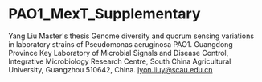 # PAO1_MexT_Supplementary
Yang Liu Master's thesis
Genome diversity and quorum sensing variations in laboratory strains of Pseudomonas aeruginosa PAO1.
Guangdong Province Key Laboratory of Microbial Signals and Disease Control, Integrative Microbiology Research Centre, South China Agricultural University, Guangzhou 510642, China.
lyon.liuy@scau.edu.cn
